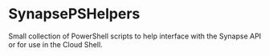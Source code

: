 # SynapsePSHelpers
Small collection of PowerShell scripts to help interface with the Synapse API or for use in the Cloud Shell. 
